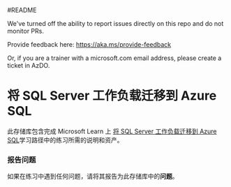 #README

We've turned off the ability to report issues directly on this repo and do not monitor PRs.

Provide feedback here: https://aka.ms/provide-feedback

Or, if you are a trainer with a microsoft.com email address, please create a ticket in AzDO.

# 将 SQL Server 工作负载迁移到 Azure SQL

此存储库包含完成 Microsoft Learn 上 [将 SQL Server 工作负载迁移到 Azure SQL](https://learn.microsoft.com/training/paths/migrate-sql-workloads-azure/)学习路径中的练习所需的说明和资产。

### 报告问题

如果在练习中遇到任何问题，请将其报告为此存储库中的**问题**。
